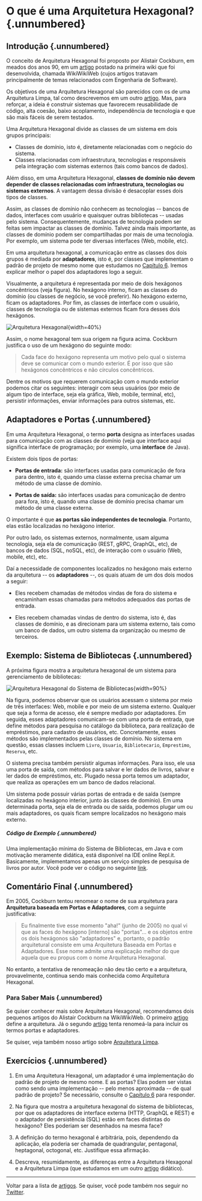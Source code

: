 # O que é uma Arquitetura Hexagonal? {.unnumbered}

## Introdução {.unnumbered}

O conceito de Arquitetura Hexagonal foi proposto por Alistair Cockburn, 
em meados dos anos 90, em um [artigo](http://wiki.c2.com/?HexagonalArchitecture) 
postado na primeira wiki que foi desenvolvida, chamada WikiWikiWeb 
(cujos artigos tratavam principalmente de temas relacionados com 
Engenharia de Software).

Os objetivos de uma Arquitetura Hexagonal são parecidos com os
de uma Arquitetura Limpa, tal como descrevemos em um outro 
[artigo](./arquitetura-limpa.html). Mas, 
para reforçar, a ideia é construir sistemas que favorecem 
reusabilidade de código, alta coesão, baixo acoplamento, independência 
de tecnologia e que são mais fáceis de serem testados. 

Uma Arquitetura Hexagonal divide as classes de um sistema em
dois grupos principais: 

* Classes de domínio, isto é, diretamente relacionadas com o negócio do sistema. 
* Classes relacionadas com infraestrutura, tecnologias e responsáveis
pela integração com sistemas externos (tais como bancos de dados). 

Além disso, em uma Arquitetura Hexagonal, **classes de domínio não devem 
depender de classes relacionadas com infraestrutura, tecnologias ou 
sistemas externos**. A vantagem dessa divisão é desacoplar esses dois 
tipos de classes.

Assim, as classes de domínio não conhecem as tecnologias -- bancos 
de dados, interfaces com usuário e quaisquer outras bibliotecas -- 
usadas pelo sistema. Consequentemente, mudanças de tecnologia 
podem ser feitas sem impactar as classes de domínio. Talvez ainda 
mais importante, as classes de domínio podem ser compartilhadas 
por mais de uma tecnologia. Por exemplo, um sistema pode ter diversas 
interfaces (Web, mobile, etc). 

Em uma arquitetura hexagonal, a comunicação entre as classes dos dois 
grupos é mediada por **adaptadores**, isto é, por classes que 
implementam o padrão de projeto de mesmo nome que estudamos no 
[Capítulo 6](../cap6.html#adaptador). Iremos explicar
melhor o papel dos adaptadores logo a seguir.

Visualmente, a arquitetura é representada por meio de dois hexágonos 
concêntricos (veja figura). No hexágono interno, ficam as classes do domínio 
(ou classes de negócio, se você preferir). No hexágono externo, ficam os 
adaptadores. Por fim, as classes de interface com o usuário, classes de
tecnologia ou de sistemas externos ficam fora desses dois hexágonos.

![Arquitetura Hexagonal](./figs/arquitetura-hexagonal.svg){width=40%}

Assim, o nome hexagonal tem sua origem na figura acima.
Cockburn justifica o uso de um hexágono do seguinte modo:

> Cada face do hexágono representa um motivo pelo qual o sistema deve 
se comunicar com o mundo exterior. É por isso que são hexágonos 
concêntricos e não círculos concêntricos.

Dentre os motivos que requerem comunicação com o mundo
exterior podemos citar os seguintes: interagir com seus usuários
(por meio de algum tipo de interface, seja ela gráfica, Web, mobile, 
terminal, etc), persistir informações, enviar informações para 
outros sistemas, etc.

## Adaptadores e Portas {.unnumbered}

Em uma Arquitetura Hexagonal, o termo **porta** designa as interfaces
usadas para comunicação com as classes de domínio (veja que interface
aqui significa interface de programação; por exemplo, uma **interface**
de Java).

Existem dois tipos de portas:

* **Portas de entrada:** são interfaces usadas para comunicação 
de fora para dentro, isto é, quando uma classe externa precisa chamar 
um método de uma classe de domínio. 

* **Portas de saída:** são interfaces usadas para comunicação de 
dentro para fora, isto é, quando uma classe de domínio precisa 
chamar um método de uma classe externa. 

O importante é que **as portas são independentes de tecnologia**. 
Portanto, elas estão localizadas no hexágono interior.

Por outro lado, os sistemas externos, normalmente, usam alguma tecnologia, 
seja ela de comunicação (REST, gRPC, GraphQL, etc), de bancos de dados 
(SQL, noSQL, etc), de interação com o usuário (Web, mobile, etc), etc.

Daí a necessidade de componentes localizados no hexágono mais externo 
da arquitetura -- os **adaptadores** --, os quais atuam de um dos dois 
modos a seguir:

* Eles recebem chamadas de métodos vindas de fora do sistema e  
encaminham essas chamadas para métodos adequados das portas de 
entrada.

* Eles recebem chamadas vindas de dentro do sistema, isto é,
das classes de domínio, e as direcionam para um sistema externo, 
tais como um banco de dados, um outro sistema da organização ou mesmo
de terceiros.

## Exemplo: Sistema de Bibliotecas {.unnumbered}

A próxima figura mostra a arquitetura hexagonal de um sistema para
gerenciamento de bibliotecas:

![Arquitetura Hexagonal do Sistema de Bibliotecas](./figs/hex-ports-adapters.svg){width=90%}

Na figura, podemos observar que os usuários acessam o sistema por meio 
de três interfaces: Web, mobile e por meio de um sistema externo. Qualquer 
que seja a forma de acesso, ele é sempre mediado por adaptadores. Em seguida, 
esses adaptadores comunicam-se com uma porta de entrada, que define métodos 
para pesquisa no catálogo da biblioteca, para realização de empréstimos, 
para cadastro de usuários, etc. Concretamente, esses métodos são implementados 
pelas classes de domínio. No sistema em questão, essas classes incluem `Livro`, 
`Usuario`,  `Bibliotecario`, `Emprestimo`, `Reserva`, etc.

O sistema precisa também persistir algumas informações. Para isso, 
ele usa uma porta de saída, com métodos para salvar e ler dados de livros, 
salvar e ler dados de empréstimos, etc. Plugado nessa porta temos um 
adaptador, que realiza as operações em um banco de dados relacional.

Um sistema pode possuir várias portas de entrada e de saída (sempre 
localizadas no hexágono interior, junto às classes de domínio). Em uma 
determinada porta, seja ela de entrada ou de saída, podemos plugar 
um ou mais adaptadores, os quais ficam sempre localizados no hexágono
mais externo.

##### Código de Exemplo {.unnumbered}

Uma implementação mínima do Sistema de Bibliotecas, em Java e com 
motivação meramente didática, está disponível na IDE online Repl.it. 
Basicamente, implementamos apenas um serviço simples de pesquisa de 
livros por autor. Você pode ver o código no seguinte 
[link](https://replit.com/@engsoftmoderna/ExemploArquiteturaHexagonal).


<!---
Para ver o código, clique em "Code" na parte de 
baixo do repl.it.

<iframe 
frameborder="0" 
width="100%" 
height="500px" 
src="https://replit.com/@engsoftmoderna/ExemploArquiteturaHexagonal?embed=true">
</iframe>
--->



## Comentário Final {.unnumbered}

Em 2005, Cockburn tentou renomear o nome de sua arquitetura para 
**Arquitetura baseada em Portas e Adaptadores**, com a seguinte
justificativa:

> Eu finalmente tive esse momento "aha!" (junho de 2005) no qual vi 
que as faces do hexágono [interno] são "portas"... e os objetos entre 
os dois hexágonos são "adaptadores" e, portanto, o padrão arquitetural 
consiste em uma Arquitetura Baseada em Portas e Adaptadores. Esse nome 
admite uma explicação melhor do que aquela que eu propus com o nome 
Arquitetura Hexagonal. 

No entanto, a tentativa de renomeação não deu tão certo e a arquitetura,
provavelmente, continua sendo mais conhecida como Arquitetura Hexagonal.

### Para Saber Mais {.unnumbered}

Se quiser conhecer mais sobre Arquitetura Hexagonal, recomendamos dois
pequenos artigos do Alistair Cockburn na WikiWikiWeb. O primeiro 
[artigo](http://wiki.c2.com/?HexagonalArchitecture) define a arquitetura. 
Já o segundo [artigo](http://wiki.c2.com/?PortsAndAdaptersArchitecture) 
tenta renomeá-la para incluir os termos portas e adaptadores.

Se quiser, veja também nosso artigo sobre
[Arquitetura Limpa](./arquitetura-limpa.html).

## Exercícios {.unnumbered}

1. Em uma Arquitetura Hexagonal, um adaptador é uma implementação do 
padrão de projeto de mesmo nome. E as portas? Elas podem ser 
vistas como sendo uma implementação -- pelo menos aproximada -- de 
qual padrão de projeto? Se necessário, consulte o 
[Capítulo 6](../cap6.html) para responder.

2. Na figura que mostra a arquitetura hexagonal do sistema de bibliotecas,
por que os adaptadores de interface externa (HTTP, GraphQL e REST) e
o adaptador de persistência (SQL) estão em faces distintas do hexágono?
Eles poderiam ser desenhados na mesma face?

3. A definição do termo hexagonal é arbitrária, pois, dependendo
da aplicação, ela poderia ser chamada de quadrangular, pentagonal, heptagonal,
octogonal, etc. Justifique essa afirmação.

4. Descreva, resumidamente, as diferenças entre a Arquitetura Hexagonal
e a Arquitetura Limpa (que estudamos em um outro 
[artigo](./arquitetura-limpa.html) didático).

* * * 

Voltar para a lista de [artigos](./artigos.html). Se quiser, você pode também nos seguir no <a href="https://twitter.com/engsoftmoderna">Twitter</a>.

